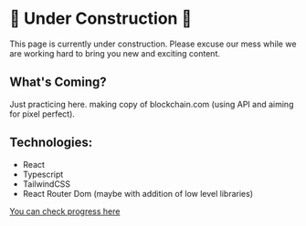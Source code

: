 # 🚧 Under Construction 🚧

This page is currently under construction. Please excuse our mess while we are working hard to bring you new and exciting content.

## What's Coming?

Just practicing here. making copy of blockchain.com (using API and aiming for pixel perfect).

## Technologies:

- React
- Typescript
- TailwindCSS
- React Router Dom
  (maybe with addition of low level libraries)

[You can check progress here](https://crypto-world-liart.vercel.app/)
